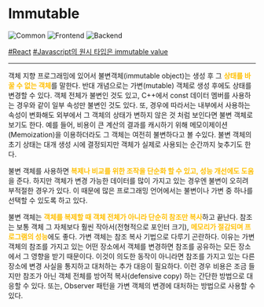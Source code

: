 # Immutable

![Common](https://raw.githubusercontent.com/meotitda/DICTIONARY/master/2TAT1C/Label_Common.png)
![Frontend](https://raw.githubusercontent.com/meotitda/DICTIONARY/master/2TAT1C/Label_Frontend.png)
![Backend](https://raw.githubusercontent.com/meotitda/DICTIONARY/master/2TAT1C/Label_Backend.png)

<a href="https://www.google.com/search?sxsrf=ALeKk01HCnuINQ0w0s8n8ErK4LZawYRjEw%3A1604563697054&ei=8bKjX5PsAqXFmAWLuYfQCA&q=React+Immutable&oq=React+Immutable&gs_lcp=CgZwc3ktYWIQAzIICAAQyQMQywEyBQgAEMsBMgUIABDLATIFCAAQywEyBwgAEBQQhwIyAggAMgIIADICCAAyAggAMgIIADoECAAQR1D3gAFY94ABYOmHAWgAcAR4AIABiwGIAYsBkgEDMC4xmAEAoAECoAEBqgEHZ3dzLXdpesgBCMABAQ&sclient=psy-ab&ved=0ahUKEwjTqLrJ-ersAhWlIqYKHYvcAYoQ4dUDCA0&uact=5">#React</a>
<a href="https://www.google.com/search?sxsrf=ALeKk03jpFVmuDav9jC2SdKGRXpFVYSSVg%3A1604563694388&ei=7rKjX-OdF7HLmAX41qjoDA&q=javascript+%EC%9B%90%EC%8B%9C+%ED%83%80%EC%9E%85&oq=javascript+%EC%9B%90%EC%8B%9C+%ED%83%80%EC%9E%85&gs_lcp=CgZwc3ktYWIQAzIFCCEQoAEyBQghEKABOgQIABBHOgIIADoFCAAQzQJQqQZYwQ5glw9oAXADeAGAAbMBiAHnC5IBBDAuMTGYAQCgAQGqAQdnd3Mtd2l6yAEIwAEB&sclient=psy-ab&ved=0ahUKEwjjzJfI-ersAhWxJaYKHXgrCs0Q4dUDCA0&uact=5">#Javascript의 원시 타입은 immutable value</a>

---

객체 지향 프로그래밍에 있어서 불변객체(immutable object)는 생성 후 그 <span style="color:#FFBF00; font-weight:bold;">상태를 바꿀 수 없는 객체</span>를 말한다. 반대 개념으로는 가변(mutable) 객체로 생성 후에도 상태를 변경할 수 있다. 객체 전체가 불변인 것도 있고, C++에서 const 데이터 멤버를 사용하는 경우와 같이 일부 속성만 불변인 것도 있다. 또, 경우에 따라서는 내부에서 사용하는 속성이 변화해도 외부에서 그 객체의 상태가 변하지 않은 것 처럼 보인다면 불변 객체로 보기도 한다. 예를 들어, 비용이 큰 계산의 결과를 캐시하기 위해 메모이제이션(Memoization)을 이용하더라도 그 객체는 여전히 불변하다고 볼 수있다. 불변 객체의 초기 상태는 대개 생성 시에 결정되지만 객체가 실제로 사용되는 순간까지 늦추기도 한다.

불변 객체를 사용하면 <span style="color:#FFBF00; font-weight:bold;">복제나 비교를 위한 조작을 단순화 할 수 있고, 성능 개선에도 도움</span>을 준다. 하지만 객체가 변경 가능한 데이터를 많이 가지고 있는 경우엔 불변이 오히려 부적절한 경우가 있다. 이 때문에 많은 프로그래밍 언어에서는 불변이나 가변 중 하나를 선택할 수 있도록 하고 있다.

불변 객체는 <span style="color:#FFBF00; font-weight:bold;">객체를 복제할 때 객체 전체가 아니라 단순히 참조만 복사</span>하고 끝난다. 참조는 보통 객체 그 자체보다 훨씬 작아서(전형적으로 포인터 크기), <span style="color:#FFBF00; font-weight:bold;">메모리가 절감되며 프로그램의 성능</span>에도 좋다. 가변 객체는 참조 복사 기법으로 다루기 곤란하다. 이유는 가변 객체의 참조를 가지고 있는 어떤 장소에서 객체를 변경하면 참조를 공유하는 모든 장소에서 그 영향을 받기 때문이다. 이것이 의도한 동작이 아니라면 참조를 가지고 있는 다른 장소에 변경 사실을 통지하고 대처하는 추가 대응이 필요하다. 이런 경우 비용은 조금 들지만 참조가 아닌 객체 전체를 방어적 복사(defensive copy) 하는 간단한 방법으로 대응할 수 있다. 또는, Observer 패턴을 가변 객체의 변경에 대처하는 방법으로 사용할 수 있다.
